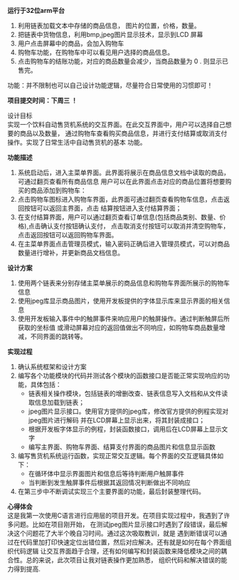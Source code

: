 
**运行于32位arm平台**


1. 利用链表加载文本中存储的商品信息， 图片的位置，价格，数量。 
2. 把链表中货物信息，利用bmp,jpeg图片显示技术，显示到LCD 屏幕  
3. 用户点击屏幕中的商品，会加入购物车   
4. 购物车功能，在购物车中可以看见用户选择的商品信息。   
5. 点击购物车的结账功能，对应的商品数量会减少，当商品数量为 0 . 则显示已售完。  

功能：并不限制也可以自己设计功能逻辑，尽量符合日常使用的习惯即可！ 

**项目提交时间：下周三 ！**   

设计目标  
实现一个饮料自动售货机系统的交互界面。在此交互界面中，用户可以选择自己想要的商品以及数量，
通过购物车查看购买商品信息，并进行支付结算或取消支付操作。实现了日常生活中自动售货机的基本
功能。 

**功能描述**     
1. 系统启动后，进入主菜单界面。此界面将展示在商品信息文档中读取的商品，可通过翻页查看所有商品信息
用户可以在此界面点击对应的商品位置将想要购买的商品添加到购物车：  
2. 点击购物车图标进入购物车界面，此界面可通过翻页查看购物车信息，点击返回按钮可以返回主界面，点击
结算按钮进入支付结算界面；  
3. 在支付结算界面，用户可以通过翻页查看订单信息(包括商品类别、数量、价格),点击确认支付按钮确认支付，
点击取消支付按钮可以取消并清空购物车，点击返回按钮可以返回购物车界面。  
4. 在主菜单界面点击管理员模式，输入密码正确后进入管理员模式，可以对商品数量进行增补，并更新商品文档信息。


**设计方案**    
1. 使用两个链表来分别存储主菜单展示的商品信息和购物车界面所展示的购物车信息  
2. 使用jpeg库显示商品图片，使用开发板提供的字体显示库来显示界面的相关信息
3. 使用开发板输入事件中的触屏事件来响应用户的触屏操作。通过判断触屏后所获取的坐标值
或滑动屏幕对应的返回值做出不同响应，如购物车商品数量增减，不同界面的跳转等。


**实现过程**    
1. 确认系统框架和设计方案  
2. 编写各个功能模块的代码并测试各个模块的函数接口是否能正常实现响应的功能，具体包括：  
    - 链表相关操作模块，包括链表的增删改查、链表信息写入文档和从文件读取信息加载到链表；  
    - jpeg图片显示接口。使用官方提供的jpeg库，修改官方提供的例程实现对jpeg图片进行解码
      并在LCD屏幕上显示出来，将其封装成接口；  
    - 根据开发板字体显示的例程，封装函数接口，调用后在LCD屏幕上显示文字
    - 编写主界面、购物车界面、结算支付界面的商品图片和信息显示函数
3. 编写售货机系统运行函数，实现正常交互逻辑。每个界面的交互逻辑具体如下：
    - 在循环体中显示界面图片和信息后等待判断用户触屏事件
    - 当判断到发生触屏事件后根据其返回情况判断做出不同响应
4. 在第三步中不断调试实现三个主要界面的功能，最后封装整理代码。


**心得体会**  
这是我第一次使用C语言进行应用层的项目开发。在项目实现过程中，我遇到了许多问题。比如在项目刚开始，
在测试jpeg图片显示接口时遇到了段错误，最后解决这个问题花了大半个晚自习时间。通过这次吸取教训，就是
遇到断错误可以通过在代码里加打印快速定位出错位置，然后对应解决。还有就是如何在每个界面组织代码逻辑
让交互界面趋于合理，还有如何编写和封装函数来降低模块之间的耦合性。总的来说，此次项目让我对链表操作更加熟悉，
组织代码和解决错误的能力得到提高.





